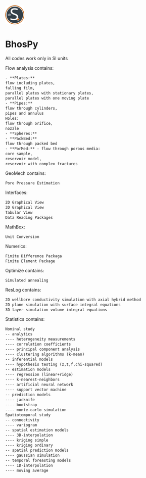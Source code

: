 # <a href=""><img alt="NumPy" src="/interfaces/webpage/static/img/myLogo.svg" height="60"></a>

# BhosPy

All codes work only in SI units

Flow analysis contains:

    - **Plates:**
    flow including plates,
    falling film,
    parallel plates with stationary plates,
    parallel plates with one moving plate
    - **Pipes:**
    flow through cylinders,
    pipes and annulus
    Holes:
    flow through orifice,
    nozzle
    - **Spheres:**
    - **PackBed:**
    flow through packed bed
    - **PorMed:** - flow through porous media:
    core sample,
    reservoir model,
    reservoir with complex fractures

GeoMech contains:

    Pore Pressure Estimation

Interfaces:

    2D Graphical View
    3D Graphical View
    Tabular View
    Data Reading Packages

MathBox:

    Unit Conversion

Numerics:

    Finite Difference Packaga
    Finite Element Package

Optimize contains:

    Simulated annealing

ResLog contains:
    
    2D wellbore conductivity simulation with axial hybrid method
    2D plane simulation with surface integral equations
    3D layer simulation volume integral equations

Statistics contains:

    Nominal study
    -- analytics
    ---- heterogeneity measurements
    ---- correlation coefficients
    ---- principal component analysis
    ---- clustering algorithms (k-mean)
    -- inferential models
    ---- hypothesis testing (z,t,f,chi-squared)
    -- estimation models
    ---- regression (linear+ridge)
    ---- k-nearest-neighbors
    ---- artificial neural network
    ---- support vector machine
    -- prediction models
    ---- jacknife
    ---- bootstrap
    ---- monte-carlo simulation
    Spatiotemporal study
    -- connectivity
    ---- variogram
    -- spatial estimation models
    ---- 3D-interpolation
    ---- kriging simple
    ---- kriging ordinary
    -- spatial prediction models
    ---- gaussian simulation
    -- temporal foreasting models
    ---- 1D-interpolation
    ---- moving average